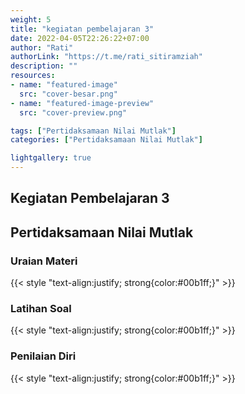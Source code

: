 ```yaml
---
weight: 5
title: "kegiatan pembelajaran 3"
date: 2022-04-05T22:26:22+07:00
author: "Rati"
authorLink: "https://t.me/rati_sitiramziah"
description: ""
resources:
- name: "featured-image"
  src: "cover-besar.png"
- name: "featured-image-preview"
  src: "cover-preview.png"

tags: ["Pertidaksamaan Nilai Mutlak"]
categories: ["Pertidaksamaan Nilai Mutlak"]

lightgallery: true
---
```


## Kegiatan Pembelajaran 3
## Pertidaksamaan Nilai Mutlak
### Uraian Materi
{{< style "text-align:justify; strong{color:#00b1ff;}" >}}

### Latihan Soal
{{< style "text-align:justify; strong{color:#00b1ff;}" >}}

### Penilaian Diri
{{< style "text-align:justify; strong{color:#00b1ff;}" >}}

